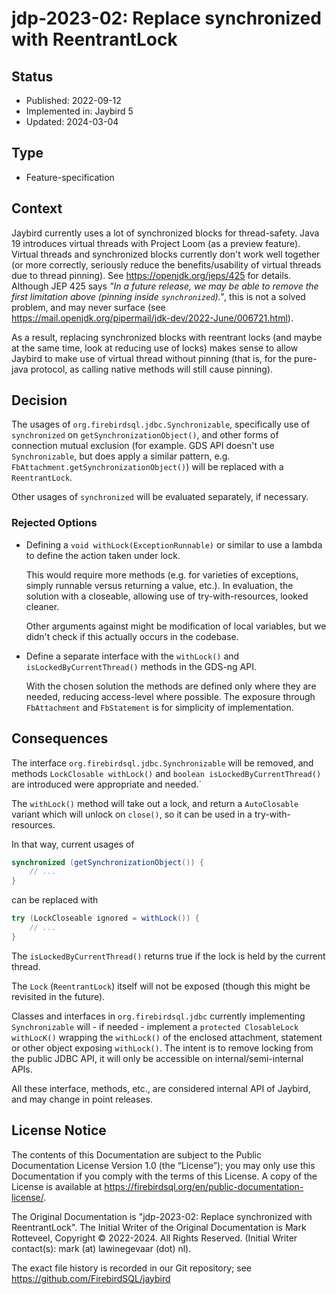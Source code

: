 <!--
SPDX-FileCopyrightText: Copyright 2022-2024 Mark Rotteveel
SPDX-License-Identifier: LicenseRef-PDL-1.0
-->
# jdp-2023-02: Replace synchronized with ReentrantLock

## Status

- Published: 2022-09-12
- Implemented in: Jaybird 5
- Updated: 2024-03-04

## Type

- Feature-specification

## Context

Jaybird currently uses a lot of synchronized blocks for thread-safety. Java 19 
introduces virtual threads with Project Loom (as a preview feature). Virtual 
threads and synchronized blocks currently don't work well together (or more 
correctly, seriously reduce the benefits/usability of virtual threads due to 
thread pinning). See https://openjdk.org/jeps/425 for details. Although JEP 425 
says _"In a future release, we may be able to remove the first limitation above 
(pinning inside `synchronized`)."_, this is not a solved problem, and may never 
surface (see https://mail.openjdk.org/pipermail/jdk-dev/2022-June/006721.html).

As a result, replacing synchronized blocks with reentrant locks (and maybe at 
the same time, look at reducing use of locks) makes sense to allow Jaybird to 
make use of virtual thread without pinning (that is, for the pure-java protocol, 
as calling native methods will still cause pinning).

## Decision

The usages of `org.firebirdsql.jdbc.Synchronizable`, specifically use of 
`synchronized` on `getSynchronizationObject()`, and other forms of connection
mutual exclusion (for example. GDS API doesn't use `Synchronizable`, but does 
apply a similar pattern, e.g. `FbAttachment.getSynchronizationObject()`) will be 
replaced with a `ReentrantLock`.

Other usages of `synchronized` will be evaluated separately, if necessary.

### Rejected Options

- Defining a `void withLock(ExceptionRunnable)` or similar to use a lambda
  to define the action taken under lock.

  This would require more methods (e.g. for varieties of exceptions, simply
  runnable versus returning a value, etc.). In evaluation, the solution
  with a closeable, allowing use of try-with-resources, looked cleaner.

  Other arguments against might be modification of local variables, but we 
  didn't check if this actually occurs in the codebase.
- Define a separate interface with the `withLock()` and `isLockedByCurrentThread()`
  methods in the GDS-ng API.

  With the chosen solution the methods are defined only where they are needed,
  reducing access-level where possible. The exposure through `FbAttachment`
  and `FbStatement` is for simplicity of implementation.

## Consequences

The interface `org.firebirdsql.jdbc.Synchronizable` will be removed, and 
methods `LockClosable withLock()` and `boolean isLockedByCurrentThread()` are 
introduced were appropriate and needed.`

The `withLock()` method will take out a lock, and return a `AutoClosable` 
variant which will unlock on `close()`, so it can be used in a 
try-with-resources.

In that way, current usages of

```java
synchronized (getSynchronizationObject()) {
    // ...
}
```

can be replaced with

```java
try (LockCloseable ignored = withLock()) {
    // ...
}
```

The `isLockedByCurrentThread()` returns true if the lock is held by
the current thread.

The `Lock` (`ReentrantLock`) itself will not be exposed (though this might be
revisited in the future).

Classes and interfaces in `org.firebirdsql.jdbc` currently implementing 
`Synchronizable` will - if needed - implement a `protected ClosableLock withLocK()`
wrapping the `withLock()` of the enclosed attachment, statement or other object
exposing `withLock()`. The intent is to remove locking from the public JDBC API, 
it will only be accessible on internal/semi-internal APIs.

All these interface, methods, etc., are considered internal API of Jaybird, and
may change in point releases.

## License Notice

The contents of this Documentation are subject to the Public Documentation
License Version 1.0 (the “License”); you may only use this Documentation if you
comply with the terms of this License. A copy of the License is available at
<https://firebirdsql.org/en/public-documentation-license/>.

The Original Documentation is "jdp-2023-02: Replace synchronized with ReentrantLock".
The Initial Writer of the Original Documentation is Mark Rotteveel,
Copyright © 2022-2024. All Rights Reserved. (Initial Writer contact(s):
mark (at) lawinegevaar (dot) nl).

<!--
Contributor(s): ______________________________________.
Portions created by ______ are Copyright © _________ [Insert year(s)]. All Rights Reserved.
(Contributor contact(s): ________________ [Insert hyperlink/alias]).
-->

The exact file history is recorded in our Git repository; see
<https://github.com/FirebirdSQL/jaybird>
